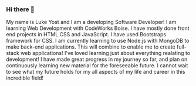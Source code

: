 ### Hi there 👋
  My name is Luke Yost and I am a developing Software Developer! I am learning Web Development with CodeWorks Boise. I have mostly done front end projects in HTML CSS and JavaScript. I have used Bootstraps framework for CSS. I am currently learning to use Node.js with MongoDB to make back-end applications. This will combine to enable me to create full-stack web applications! I've loved learning just about everything realating to development! I have made great progress in my journey so far, and plan on continuously learning new material for the foreseeable future. I cannot wait to see what my future holds for my all aspects of my life and career in this incredible field!

<!--
**Luke-Yost/Luke-Yost** is a ✨ _special_ ✨ repository because its `README.md` (this file) appears on your GitHub profile.

Here are some ideas to get you started:

- 🔭 I’m currently working on ...
- 🌱 I’m currently learning ...
- 👯 I’m looking to collaborate on ...
- 🤔 I’m looking for help with ...
- 💬 Ask me about ...
- 📫 How to reach me: ...
- 😄 Pronouns: ...
- ⚡ Fun fact: ...
-->
